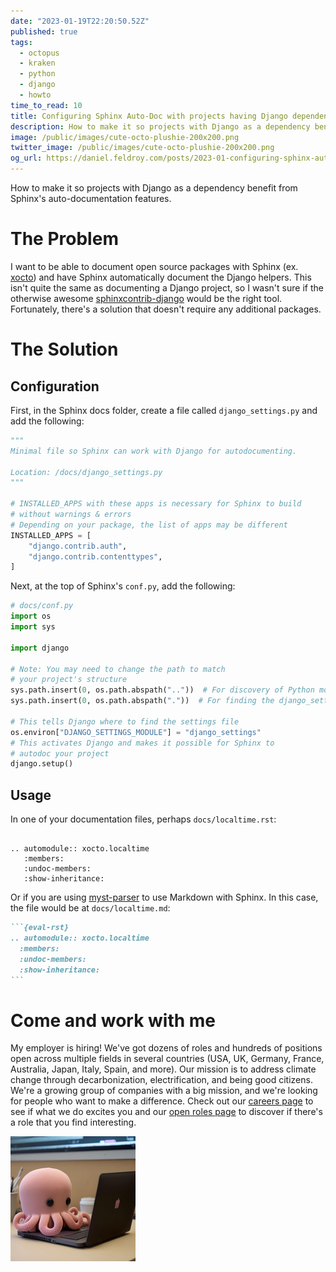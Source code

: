 ```yaml
---
date: "2023-01-19T22:20:50.52Z"
published: true
tags:
  - octopus
  - kraken
  - python
  - django
  - howto
time_to_read: 10
title: Configuring Sphinx Auto-Doc with projects having Django dependencies
description: How to make it so projects with Django as a dependency benefit from Sphinx's auto-documentation features.
image: /public/images/cute-octo-plushie-200x200.png
twitter_image: /public/images/cute-octo-plushie-200x200.png
og_url: https://daniel.feldroy.com/posts/2023-01-configuring-sphinx-auto-doc-with-django
---
```


How to make it so projects with Django as a dependency benefit from Sphinx's auto-documentation features.

# The Problem

I want to be able to document open source packages with Sphinx (ex. [xocto](https://github.com/octoenergy/xocto)) and have Sphinx automatically document the Django helpers. This isn't quite the same as documenting a Django project, so I wasn't sure if the otherwise awesome [sphinxcontrib-django](https://sphinxcontrib-django.readthedocs.io/) would be the right tool. Fortunately, there's a solution that doesn't require any additional packages.

# The Solution

## Configuration

First, in the Sphinx docs folder, create a file called `django_settings.py` and add the following:

```python
"""
Minimal file so Sphinx can work with Django for autodocumenting.

Location: /docs/django_settings.py
"""

# INSTALLED_APPS with these apps is necessary for Sphinx to build
# without warnings & errors
# Depending on your package, the list of apps may be different
INSTALLED_APPS = [
    "django.contrib.auth",
    "django.contrib.contenttypes",
]
```

Next, at the top of Sphinx's `conf.py`, add the following:

```python
# docs/conf.py
import os
import sys

import django

# Note: You may need to change the path to match
# your project's structure
sys.path.insert(0, os.path.abspath(".."))  # For discovery of Python modules
sys.path.insert(0, os.path.abspath("."))  # For finding the django_settings.py file

# This tells Django where to find the settings file
os.environ["DJANGO_SETTINGS_MODULE"] = "django_settings"
# This activates Django and makes it possible for Sphinx to
# autodoc your project
django.setup()
```

## Usage

In one of your documentation files, perhaps `docs/localtime.rst`:

```plaintext

.. automodule:: xocto.localtime
   :members:
   :undoc-members:
   :show-inheritance:
```

Or if you are using [myst-parser](https://myst-parser.readthedocs.io/) to use Markdown with Sphinx. In this case, the file would be at `docs/localtime.md`:

````markdown
```{eval-rst}
.. automodule:: xocto.localtime
  :members:
  :undoc-members:
  :show-inheritance:
```
````

# Come and work with me

My employer is hiring! We've got dozens of roles and hundreds of positions open across multiple fields in several countries (USA, UK, Germany, France, Australia, Japan, Italy, Spain, and more). Our mission is to address climate change through decarbonization, electrification, and being good citizens. We're a growing group of companies with a big mission, and we're looking for people who want to make a difference. Check out our [careers page](https://octopus.energy/careers/) to see if what we do excites you and our [open roles page](https://octopus.energy/careers/join-us/) to discover if there's a role that you find interesting.

[![](/public/images/cute-octo-plushie-200x200.png)](https://octopus.energy/careers/)
